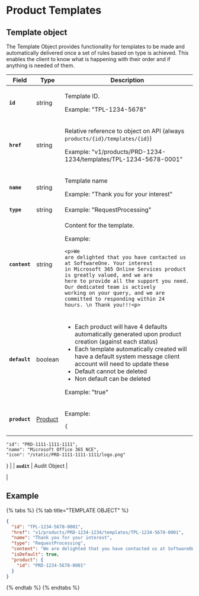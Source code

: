 # Product Templates

## Template object

The Template Object provides functionality for templates to be made and automatically delivered once a set of rules based on type is achieved. This enables the client to know what is happening with their order and if anything is needed of them.

| Field         | Type                   | Description                                                                                                                                                                                                                                                                                                                                                                                                                                                                    |
| ------------- | ---------------------- | ------------------------------------------------------------------------------------------------------------------------------------------------------------------------------------------------------------------------------------------------------------------------------------------------------------------------------------------------------------------------------------------------------------------------------------------------------------------------------ |
| **`id`**      | string                 | <p>Template ID. </p><p></p><p>Example: "TPL-1234-5678"</p>                                                                                                                                                                                                                                                                                                                                                                                                                     |
| **`href`**    | string                 | <p>Relative reference to object on API (always <code>products/{id}/templates/{id}</code>) </p><p></p><p>Example: "v1/products/PRD-1234-1234/templates/TPL-1234-5678-0001"</p>                                                                                                                                                                                                                                                                                                  |
| **`name`**    | string                 | <p>Template name </p><p></p><p>Example: "Thank you for your interest"</p>                                                                                                                                                                                                                                                                                                                                                                                                      |
| **`type`**    | string                 | Example: "RequestProcessing"                                                                                                                                                                                                                                                                                                                                                                                                                                                   |
| **`content`** | string                 | <p>Content for the template. </p><p></p><p>Example:</p><pre class="language-html" data-line-numbers><code class="lang-html">&#x3C;p>We are delighted that you have contacted us at SoftwareOne. Your interest in Microsoft 365 Online Services product is greatly valued, and we are here to provide all the support you need. Our dedicated team is actively working on your query, and we are committed to responding within 24 hours. \n Thank you!!!&#x3C;p>
</code></pre> |
| **`default`** | boolean                | <ul><li>Each product will have 4 defaults automatically generated upon product creation (against each status)</li><li>Each template automatically created will have a default system message client account will need to update these</li><li>Default cannot be deleted</li><li>Non default can be deleted</li></ul><p>Example: "true"</p>                                                                                                                                     |
| **`product`** | [Product](../product/) | <p> </p><p>Example:</p><pre class="language-json" data-line-numbers><code class="lang-json">{
    "id": "PRD-1111-1111-1111",
    "name": "Microsoft Office 365 NCE",
    "icon": "/static/PRD-1111-1111-1111/logo.png"
} 
</code></pre>                                                                                                                                                                                                                                       |
| **`audit`**   | Audit Object           | <p> </p><p></p>                                                                                                                                                                                                                                                                                                                                                                                                                                                                |

## Example

{% tabs %}
{% tab title="TEMPLATE OBJECT" %}
```json
{
  "id": "TPL-1234-5678-0001",
  "href": "v1/products/PRD-1234-1234/templates/TPL-1234-5678-0001",
  "name": "Thank you for your interest",
  "type": "RequestProcessing",
  "content": "We are delighted that you have contacted us at SoftwareOne. Your interest in Microsoft 365 Online Services product is greatly valued, and we are here to provide all the support you need. Our dedicated team is actively working on your query, and we are committed to responding within 24 hours. \n Thank you!!!",
  "isDefault": true,
  "product": {
    "id": "PRD-1234-5678-0001"
  }
}
```
{% endtab %}
{% endtabs %}
